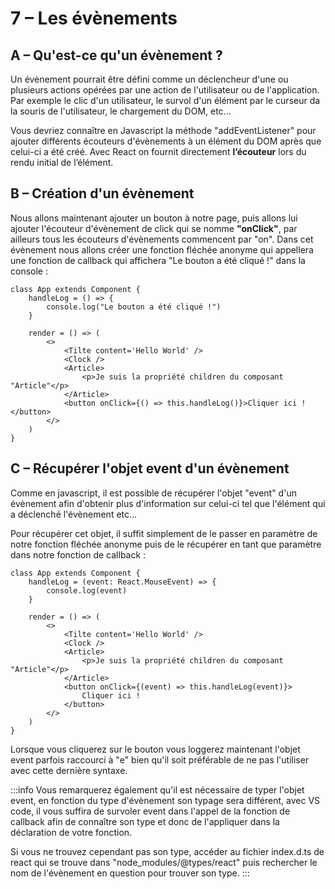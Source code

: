 # 7 – Les évènements

## A – Qu'est-ce qu'un évènement ?

Un évènement pourrait être défini comme un déclencheur d'une ou plusieurs actions opérées par une action de l'utilisateur ou de l'application.
Par exemple le clic d'un utilisateur, le survol d'un élément par le curseur da la souris de l'utilisateur, le chargement du DOM, etc...

Vous devriez connaître en Javascript la méthode "addEventListener" pour ajouter différents écouteurs d'évènements à un élément du DOM après que celui-ci a été créé. Avec React on fournit directement **l’écouteur** lors du rendu initial de l’élément.

## B – Création d'un évènement

Nous allons maintenant ajouter un bouton à notre page, puis allons lui ajouter l'écouteur d'évènement de click qui se nomme **"onClick"**, par ailleurs tous les écouteurs d'évènements commencent par "on". Dans cet évènement nous allons créer une fonction fléchée anonyme qui appellera une fonction de callback qui affichera "Le bouton a été cliqué !" dans la console :

```tsx title=app.tsx
class App extends Component {
	handleLog = () => {
		console.log("Le bouton a été cliqué !")
	}

	render = () => (
		<>
			<Tilte content='Hello World' />
			<Clock />
			<Article>
				<p>Je suis la propriété children du composant "Article"</p>
			</Article>
			<button onClick={() => this.handleLog()}>Cliquer ici !</button>
		</>
	)
}
```

## C – Récupérer l'objet event d'un évènement

Comme en javascript, il est possible de récupérer l'objet "event" d'un évènement afin d'obtenir plus d'information sur celui-ci tel que l'élément qui a déclenché l'évènement etc...

Pour récupérer cet objet, il suffit simplement de le passer en paramètre de notre fonction fléchée anonyme puis de le récupérer en tant que paramètre dans notre fonction de callback :

```tsx title=app.tsx
class App extends Component {
	handleLog = (event: React.MouseEvent) => {
		console.log(event)
	}

	render = () => (
		<>
			<Tilte content='Hello World' />
			<Clock />
			<Article>
				<p>Je suis la propriété children du composant "Article"</p>
			</Article>
			<button onClick={(event) => this.handleLog(event)}>
				Cliquer ici !
			</button>
		</>
	)
}
```

Lorsque vous cliquerez sur le bouton vous loggerez maintenant l'objet event parfois raccourci à "e" bien qu'il soit préférable de ne pas l'utiliser avec cette dernière syntaxe.

:::info
Vous remarquerez également qu'il est nécessaire de typer l'objet event, en fonction du type d'évènement son typage sera différent, avec VS code, il vous suffira de survoler event dans l'appel de la fonction de callback afin de connaître son type et donc de l'appliquer dans la déclaration de votre fonction.

Si vous ne trouvez cependant pas son type, accéder au fichier index.d.ts de react qui se trouve dans "node_modules/@types/react" puis rechercher le nom de l'évènement en question pour trouver son type.
:::
